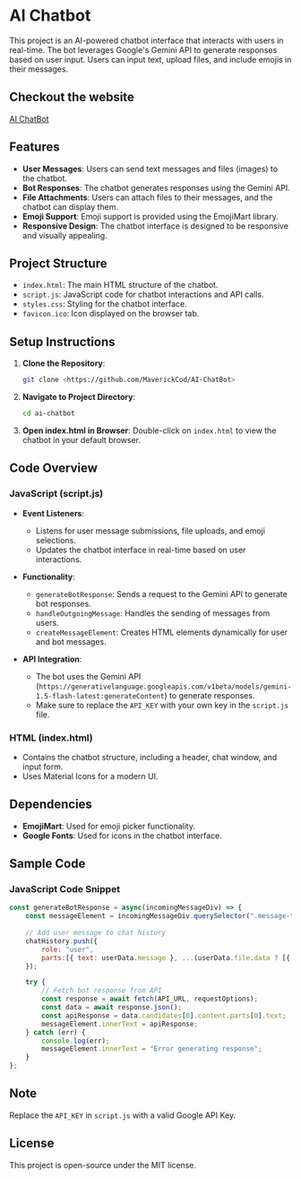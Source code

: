 
# AI Chatbot

This project is an AI-powered chatbot interface that interacts with users in real-time. The bot leverages Google's Gemini API to generate responses based on user input. Users can input text, upload files, and include emojis in their messages.

## Checkout the website
    
  [AI ChatBot](ai-chat-bot-chi.vercel.app)

## Features

- **User Messages**: Users can send text messages and files (images) to the chatbot.
- **Bot Responses**: The chatbot generates responses using the Gemini API.
- **File Attachments**: Users can attach files to their messages, and the chatbot can display them.
- **Emoji Support**: Emoji support is provided using the EmojiMart library.
- **Responsive Design**: The chatbot interface is designed to be responsive and visually appealing.

## Project Structure

- `index.html`: The main HTML structure of the chatbot.
- `script.js`: JavaScript code for chatbot interactions and API calls.
- `styles.css`: Styling for the chatbot interface.
- `favicon.ico`: Icon displayed on the browser tab.

## Setup Instructions

1. **Clone the Repository**:
    ```bash
    git clone <https://github.com/MaverickCod/AI-ChatBot>
    ```

2. **Navigate to Project Directory**:
    ```bash
    cd ai-chatbot
    ```

3. **Open index.html in Browser**:
   Double-click on `index.html` to view the chatbot in your default browser.

## Code Overview

### JavaScript (script.js)

- **Event Listeners**:
    - Listens for user message submissions, file uploads, and emoji selections.
    - Updates the chatbot interface in real-time based on user interactions.

- **Functionality**:
    - `generateBotResponse`: Sends a request to the Gemini API to generate bot responses.
    - `handleOutgoingMessage`: Handles the sending of messages from users.
    - `createMessageElement`: Creates HTML elements dynamically for user and bot messages.

- **API Integration**:
    - The bot uses the Gemini API (`https://generativelanguage.googleapis.com/v1beta/models/gemini-1.5-flash-latest:generateContent`) to generate responses.
    - Make sure to replace the `API_KEY` with your own key in the `script.js` file.

### HTML (index.html)

- Contains the chatbot structure, including a header, chat window, and input form.
- Uses Material Icons for a modern UI.

## Dependencies

- **EmojiMart**: Used for emoji picker functionality.
- **Google Fonts**: Used for icons in the chatbot interface.

## Sample Code

### JavaScript Code Snippet

```javascript
const generateBotResponse = async(incomingMessageDiv) => {
    const messageElement = incomingMessageDiv.querySelector(".message-text");
    
    // Add user message to chat history
    chatHistory.push({
        role: "user",
        parts:[{ text: userData.message }, ...(userData.file.data ? [{ inline_data: userData.file }] : [])]
    });

    try {
        // Fetch bot response from API
        const response = await fetch(API_URL, requestOptions);
        const data = await response.json();
        const apiResponse = data.candidates[0].content.parts[0].text;
        messageElement.innerText = apiResponse;
    } catch (err) {
        console.log(err);
        messageElement.innerText = "Error generating response";
    }
};
```

## Note

Replace the `API_KEY` in `script.js` with a valid Google API Key.

## License

This project is open-source under the MIT license.
